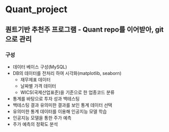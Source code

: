 # Quant_project

## 퀀트기반 추천주 프로그램 - Quant repo를 이어받아, git으로 관리

### 구성
* 데이터 베이스 구성(MySQL)
* DB의 데이터를 전처리 하여 시각화(matplotlib, seaborn)
  * 재무제표 데이터
  * 날짜별 가격 데이터
  * WICS(국제산업표준)을 기준으로 한 업종코드 분류
* 통계를 바탕으로 투자 성과 백테스팅
* 백테스팅 결과 유의미한 결과를 보인 통계 데이터 선택
* 유의미한 통계 데이터를 이용해 인공지능 모델 학습
* 인공지능 모델을 통한 주가 예측
* 주가 예측의 정확도 분석
